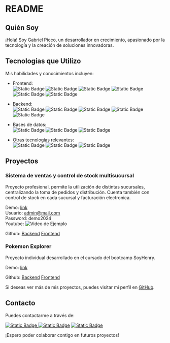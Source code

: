 # README

## Quién Soy

¡Hola! Soy Gabriel Picco, un desarrollador en crecimiento, apasionado por la tecnología y la creación de soluciones innovadoras.

## Tecnologías que Utilizo

Mis habilidades y conocimientos incluyen:

- Frontend: <br /> 
![Static Badge](https://img.shields.io/badge/-React-45b8d8?style=flat-square&logo=react&logoColor=white)
![Static Badge](https://img.shields.io/badge/-Redux-764ABC?style=flat-square&logo=redux&logoColor=white)
![Static Badge](https://img.shields.io/badge/-Redux_Toolkit-764ABC?style=flat-square&logo=redux&logoColor=white)
![Static Badge](https://img.shields.io/badge/-Vue-3FB27F?style=flat-square&logo=vuedotjs&logoColor=white)
![Static Badge](https://img.shields.io/badge/-Bootstrap-7431F9?style=flat-square&logo=bootstrap&logoColor=white)
![Static Badge](https://img.shields.io/badge/-Css-5849BE?style=flat-square&logo=css&logoColor=white)

- Backend: <br /> 
![Static Badge](https://img.shields.io/badge/-Node-86BE00?style=flat-square&logo=nodedotjs&logoColor=white)
![Static Badge](https://img.shields.io/badge/-ExpressJs-86BE00?style=flat-square&logo=javascript&logoColor=white)
![Static Badge](https://img.shields.io/badge/-Javascript-EFD81D?style=flat-square&logo=redux&logoColor=white)
![Static Badge](https://img.shields.io/badge/-Sequelize-3D72C1?style=flat-square&logo=sequelize&logoColor=white)
![Static Badge](https://img.shields.io/badge/-PHP-7377AD?style=flat-square&logo=php&logoColor=white)

- Bases de datos: <br /> 
![Static Badge](https://img.shields.io/badge/-Mysql-DD8A00?style=flat-square&logo=mysql&logoColor=white)
![Static Badge](https://img.shields.io/badge/-Postgres-305D8D?style=flat-square&logo=postgresql&logoColor=white)
![Static Badge](https://img.shields.io/badge/-SQL-057582?style=flat-square&logo=sql&logoColor=white)

- Otras tecnologías relevantes: <br /> 
![Static Badge](https://img.shields.io/badge/-Linux-D60450?style=flat-square&logo=linux&logoColor=white)
![Static Badge](https://img.shields.io/badge/-Docker-0997E5?style=flat-square&logo=docker&logoColor=white)
![Static Badge](https://img.shields.io/badge/-Git-E84D31?style=flat-square&logo=git&logoColor=white)

## Proyectos

### Sistema de ventas y control de stock multisucursal

Proyecto profesional, permite la utilización de distintas sucursales, centralizando la toma de pedidos y distribución. Cuenta también con control de stock en cada sucursal y facturación electronica.

Demo: [link](https://plastitodo.gabrieeelsp.dev/)<br />
Usuario: admin@mail.com<br />
Password: demo2024 <br />
Youtube: ![Video de Ejemplo](https://youtu.be/8G0f6uBhEU8)

Github: [Backend](https://github.com/gabrieeelsp/plastitodo_backend) [Frontend](https://github.com/gabrieeelsp/plastitodo_front_v5)

### Pokemon Explorer

Proyecto individual desarrollado en el cursado del bootcamp SoyHenry.

Demo: [link](https://pokemon.gabrieeelsp.dev/)

Github: [Backend](https://github.com/gabrieeelsp/pokemon-api) [Frontend](https://github.com/gabrieeelsp/pokemon-client)


Si deseas ver más de mis proyectos, puedes visitar mi perfil en [GitHub](https://github.com/gabrieeelsp).

## Contacto

Puedes contactarme a través de:

<a href="https://github.com/gabrieeelsp">![Static Badge](https://img.shields.io/badge/Github%20-E84D31?style=for-the-badge&logo=github&logoColor=white) </a>
<a href="https://www.linkedin.com/in/gabrieeelsp/">![Static Badge](https://img.shields.io/badge/Linkedin%20-007AB5?style=for-the-badge&logo=linkedin&logoColor=white)</a>
<a href="mailto:gabrieeelsp@gmail.com">![Static Badge](https://img.shields.io/badge/gabrieeelsp%40gmail.com-E34133?style=for-the-badge&logo=gmail&logoColor=white)</a>

¡Espero poder colaborar contigo en futuros proyectos!
